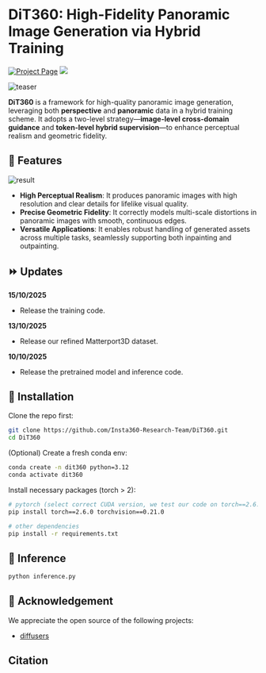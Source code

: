 # DiT360: High-Fidelity Panoramic Image Generation via Hybrid Training

<!-- <p align="center"><a><img src='https://img.shields.io/badge/arXiv-Paper-red?logo=arxiv&logoColor=white' alt='arXiv'></a> -->
<a href='https://fenghora.github.io/DiT360-Page/'><img src='https://img.shields.io/badge/Project_Page-Website-green?logo=insta360&logoColor=white' alt='Project Page'></a>
<a href='https://huggingface.co/spaces/Insta360-Research/DiT360'><img src='https://img.shields.io/badge/%F0%9F%A4%97%20Hugging%20Face-Live_Demo-blue'></a>
</p>

![teaser](assets/teaser.jpg)

**DiT360** is a framework for high-quality panoramic image generation, leveraging both **perspective** and **panoramic** data in a hybrid training scheme.
It adopts a two-level strategy—**image-level cross-domain guidance** and **token-level hybrid supervision**—to enhance perceptual realism and geometric fidelity.

## 🌟 Features

<!-- <p align="center">
  <img src="assets/result.gif" width="90%">
</p> -->
![result](assets/result.gif)

- **High Perceptual Realism**: It produces panoramic images with high resolution and clear details for lifelike visual quality.
- **Precise Geometric Fidelity**: It correctly models multi-scale distortions in panoramic images with smooth, continuous edges.
- **Versatile Applications**: It enables robust handling of generated assets across multiple tasks, seamlessly supporting both inpainting and outpainting.


## ⏩ Updates
**15/10/2025**
- Release the training code.
  
**13/10/2025**
- Release our refined Matterport3D dataset.
  
**10/10/2025**
- Release the pretrained model and inference code.

## 🔨 Installation

Clone the repo first:

```Bash
git clone https://github.com/Insta360-Research-Team/DiT360.git
cd DiT360
```

(Optional) Create a fresh conda env:

```Bash
conda create -n dit360 python=3.12
conda activate dit360
```

Install necessary packages (torch > 2):

```Bash
# pytorch (select correct CUDA version, we test our code on torch==2.6.0 and torchvision==0.21.0)
pip install torch==2.6.0 torchvision==0.21.0

# other dependencies
pip install -r requirements.txt
```

## 📒 Inference

```Bash
python inference.py
```

## 🤝 Acknowledgement

We appreciate the open source of the following projects:

* [diffusers](https://github.com/huggingface/diffusers)

## Citation
```

```
